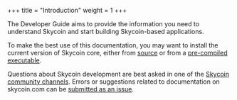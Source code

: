 +++
title = "Introduction"
weight = 1
+++

The Developer Guide aims to provide the information you need to understand
Skycoin and start building Skycoin-based applications.

To make the best use of this documentation, you may want to install the current version of Skycoin core,
either from [source](https://github.com/SkycoinProject/skycoin)
or from a [pre-compiled executable](https://github.com/SkycoinProject/skycoin/releases).

Questions about Skycoin development are best asked in one of the
[Skycoin community channels](https://www.skycoin.com/blog/posts/skycoin-community-links/).
Errors or suggestions related to documentation on skycoin.com can be [submitted as an issue](https://github.com/SkycoinProject/docs/issues).
